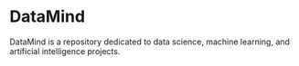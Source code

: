 # DataMind
DataMind is a repository dedicated to data science, machine learning, and artificial intelligence projects.
